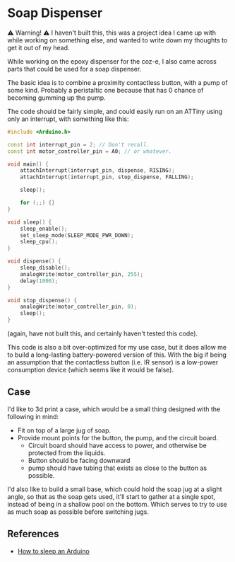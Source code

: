# Soap Dispenser

⚠️ Warning! ⚠️ I haven't built this, this was a project idea I came up with while working on something else, and wanted to write down my thoughts to get it out of my head.

While working on the epoxy dispenser for the coz-e, I also came across parts that could be used for a soap dispenser.

The basic idea is to combine a proximity contactless button, with a pump of some kind. Probably a peristaltic one because that has 0 chance of becoming gumming up the pump.

The code should be fairly simple, and could easily run on an ATTiny using only an interrupt, with something like this:

```C++
#include <Arduino.h>

const int interrupt_pin = 2; // Don't recall.
const int motor_controller_pin = A0; // or whatever.

void main() {
    attachInterrupt(interrupt_pin, dispense, RISING);
    attachInterrupt(interrupt_pin, stop_dispense, FALLING);

    sleep();

    for (;;) {}
}

void sleep() {
    sleep_enable();
    set_sleep_mode(SLEEP_MODE_PWR_DOWN);
    sleep_cpu();
}

void dispense() {
    sleep_disable();
    analogWrite(motor_controller_pin, 255);
    delay(1000);
}

void stop_dispense() {
    analogWrite(motor_controller_pin, 0);
    sleep();
}
```

(again, have not built this, and certainly haven't tested this code).

This code is also a bit over-optimized for my use case, but it does allow me to build a long-lasting battery-powered version of this. With the big if being an assumption that the contactless button (i.e. IR sensor) is a low-power consumption device (which seems like it would be false).

## Case

I'd like to 3d print a case, which would be a small thing designed with the following in mind:

- Fit on top of a large jug of soap.
- Provide mount points for the button, the pump, and the circuit board.
  - Circuit board should have access to power, and otherwise be protected from the liquids.
  - Button should be facing downward
  - pump should have tubing that exists as close to the button as possible.

I'd also like to build a small base, which could hold the soap jug at a slight angle, so that as the soap gets used, it'll start to gather at a single spot, instead of being in a shallow pool on the bottom. Which serves to try to use as much soap as possible before switching jugs.

## References

- [How to sleep an Arduino](https://thekurks.net/blog/2018/1/24/guide-to-arduino-sleep-mode)

